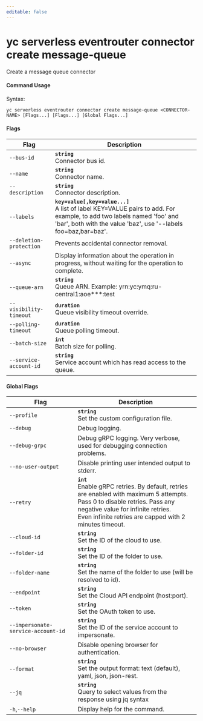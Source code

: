 ```yaml
---
editable: false
---
```


# yc serverless eventrouter connector create message-queue

Create a message queue connector

#### Command Usage

Syntax: 

`yc serverless eventrouter connector create message-queue <CONNECTOR-NAME> [Flags...] [Flags...] [Global Flags...]`

#### Flags

| Flag | Description |
|----|----|
|`--bus-id`|<b>`string`</b><br/>Connector bus id.|
|`--name`|<b>`string`</b><br/>Connector name.|
|`--description`|<b>`string`</b><br/>Connector description.|
|`--labels`|<b>`key=value[,key=value...]`</b><br/>A list of label KEY=VALUE pairs to add. For example, to add two labels named 'foo' and 'bar', both with the value 'baz', use '--labels foo=baz,bar=baz'.|
|`--deletion-protection`|Prevents accidental connector removal.|
|`--async`|Display information about the operation in progress, without waiting for the operation to complete.|
|`--queue-arn`|<b>`string`</b><br/>Queue ARN. Example: yrn:yc:ymq:ru-central1:aoe***:test|
|`--visibility-timeout`|<b>`duration`</b><br/>Queue visibility timeout override.|
|`--polling-timeout`|<b>`duration`</b><br/>Queue polling timeout.|
|`--batch-size`|<b>`int`</b><br/>Batch size for polling.|
|`--service-account-id`|<b>`string`</b><br/>Service account which has read access to the queue.|

#### Global Flags

| Flag | Description |
|----|----|
|`--profile`|<b>`string`</b><br/>Set the custom configuration file.|
|`--debug`|Debug logging.|
|`--debug-grpc`|Debug gRPC logging. Very verbose, used for debugging connection problems.|
|`--no-user-output`|Disable printing user intended output to stderr.|
|`--retry`|<b>`int`</b><br/>Enable gRPC retries. By default, retries are enabled with maximum 5 attempts.<br/>Pass 0 to disable retries. Pass any negative value for infinite retries.<br/>Even infinite retries are capped with 2 minutes timeout.|
|`--cloud-id`|<b>`string`</b><br/>Set the ID of the cloud to use.|
|`--folder-id`|<b>`string`</b><br/>Set the ID of the folder to use.|
|`--folder-name`|<b>`string`</b><br/>Set the name of the folder to use (will be resolved to id).|
|`--endpoint`|<b>`string`</b><br/>Set the Cloud API endpoint (host:port).|
|`--token`|<b>`string`</b><br/>Set the OAuth token to use.|
|`--impersonate-service-account-id`|<b>`string`</b><br/>Set the ID of the service account to impersonate.|
|`--no-browser`|Disable opening browser for authentication.|
|`--format`|<b>`string`</b><br/>Set the output format: text (default), yaml, json, json-rest.|
|`--jq`|<b>`string`</b><br/>Query to select values from the response using jq syntax|
|`-h`,`--help`|Display help for the command.|
